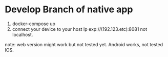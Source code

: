 # Develop Branch of native app
1. docker-compose up
2. connect your device to your host Ip exp://(192.123.etc):8081 not localhost.

note: web version might work but not tested yet. Android works, not tested IOS.

